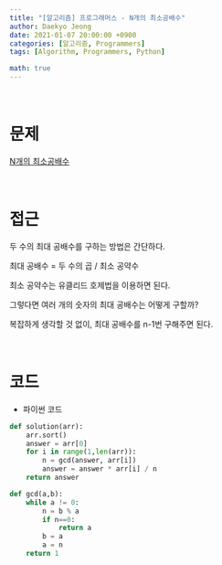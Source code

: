 ```yaml
---
title: "[알고리즘] 프로그래머스 - N개의 최소공배수"
author: Daekyo Jeong
date: 2021-01-07 20:00:00 +0900
categories: [알고리즘, Programmers]
tags: [Algorithm, Programmers, Python]

math: true
---
```


<br/>

# **문제**


[N개의 최소공배수](https://programmers.co.kr/learn/courses/30/lessons/12953)

<br/>

# **접근**  

두 수의 최대 공배수를 구하는 방법은 간단하다.  

최대 공배수 = 두 수의 곱 / 최소 공약수  

최소 공약수는 유클리드 호제법을 이용하면 된다.  

그렇다면 여러 개의 숫자의 최대 공배수는 어떻게 구할까?  

복잡하게 생각할 것 없이, 최대 공배수를 n-1번 구해주면 된다.  

<br/>

# **코드**


- 파이썬 코드   

```py
def solution(arr):
    arr.sort()
    answer = arr[0]
    for i in range(1,len(arr)):
        n = gcd(answer, arr[i])
        answer = answer * arr[i] / n
    return answer

def gcd(a,b):
    while a != 0:
        n = b % a
        if n==0:
            return a
        b = a
        a = n
    return 1
```


<br/>
